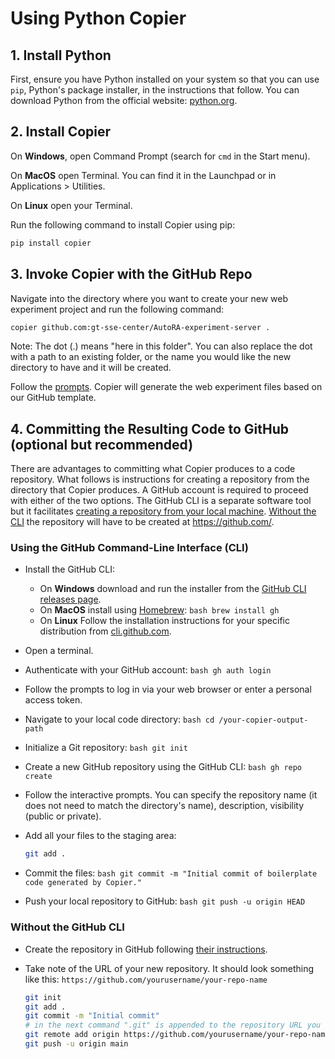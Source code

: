 # Using Python Copier

## 1. Install Python

First, ensure you have Python installed on your system so that you can use `pip`, Python's package installer, in the instructions that follow. You can download Python from the official website: [python.org](https://www.python.org/).

## 2. Install Copier

On **Windows**, open Command Prompt (search for `cmd` in the Start menu).

On **MacOS** open Terminal. You can find it in the Launchpad or in Applications > Utilities.

On **Linux** open your Terminal.

Run the following command to install Copier using pip:

   ```sh
   pip install copier
   ```

## 3. Invoke Copier with the GitHub Repo

Navigate into the directory where you want to create your new web experiment project and run the following command:

   ```sh
   copier github.com:gt-sse-center/AutoRA-experiment-server .
   ```
   
Note: The dot (.) means "here in this folder". You can also replace the dot with a path to an existing folder, or the name you would like the new directory to have and it will be created.

Follow the [prompts](docs%questionnaire.md). Copier will generate the web experiment files based on our GitHub template.

## 4. Committing the Resulting Code to GitHub (optional but recommended)

There are advantages to committing what Copier produces to a code repository. What follows is instructions for creating a repository from the directory that Copier produces. A GitHub account is required to proceed with either of the two options. The GitHub CLI is a separate software tool but it facilitates [creating a repository from your local machine](#with-the-github-command-line-interface-cli). [Without the CLI](#without-the-github-cli) the repository will have to be created at https://github.com/.

### Using the GitHub Command-Line Interface (CLI)
- Install the GitHub CLI:
  - On **Windows** download and run the installer from the [GitHub CLI releases page](https://github.com/cli/cli/releases).
  - On **MacOS** install using [Homebrew](https://brew.sh/):
        ```bash
        brew install gh
        ```
  - On **Linux** Follow the installation instructions for your specific distribution from [cli.github.com](https://cli.github.com/).
    
- Open a terminal.

- Authenticate with your GitHub account:
      ```bash
      gh auth login
      ```
- Follow the prompts to log in via your web browser or enter a personal access token.

- Navigate to your local code directory:
      ```bash
      cd /your-copier-output-path
      ```
- Initialize a Git repository:
      ```bash
      git init
      ```
- Create a new GitHub repository using the GitHub CLI:
      ```bash
      gh repo create
      ```
- Follow the interactive prompts. You can specify the repository name (it does not need to match the directory's name), description, visibility (public or private).

- Add all your files to the staging area:
  ```bash
  git add .
  ```
- Commit the files:
      ```bash
      git commit -m "Initial commit of boilerplate code generated by Copier."
      ```
- Push your local repository to GitHub:
      ```bash
      git push -u origin HEAD
      ```

### Without the GitHub CLI

- Create the repository in GitHub following [their instructions](https://docs.github.com/en/repositories/creating-and-managing-repositories/creating-a-new-repository). 

- Take note of the URL of your new repository. It should look something like this: `https://github.com/yourusername/your-repo-name`
   ```sh
   git init
   git add .
   git commit -m "Initial commit"
   # in the next command ".git" is appended to the repository URL you noted above
   git remote add origin https://github.com/yourusername/your-repo-name.git
   git push -u origin main
   ```